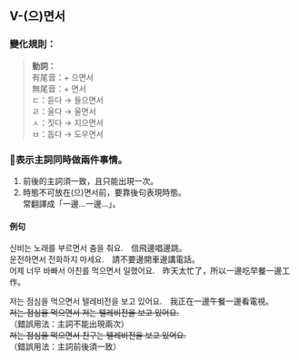 ## V-(으)면서

### 變化規則：
> **動詞：**<br>
> 有尾音：+ 으면서<br>
> 無尾音：+ 면서<br>
> ㄷ：듣다 → 들으면서<br>
> ㄹ：울다 → 울면서<br>
> ㅅ：짓다 → 지으면서<br>
> ㅂ：돕다 → 도우면서<br>


### 📌表示主詞同時做兩件事情。
1. 前後的主詞須一致，且只能出現一次。
2. 時態不可放在(으)면서前，要靠後句表現時態。<br>
常翻譯成「一邊...一邊...」。

#### 例句
신비는 노래를 부르<font class="highlight">면서</font> 춤을 춰요.　信飛邊唱邊跳。<br>
운전하<font class="highlight">면서</font> 전화하지 마세요.　請不要邊開車邊講電話。<br>
어제 너무 바빠서 아친를 먹<font class="highlight">으면서</font> 일했어요.　昨天太忙了，所以一邊吃早餐一邊工作。<br>

저는 점심을 먹으면서 텔레비전을 보고 있어요.　我正在一邊午餐一邊看電視。<br>
~~저는 점심을 먹으면서 <font class="highlight">저는</font> 텔레비전을 보고 있어요.~~<br>
（錯誤用法：主詞不能出現兩次）<br>
~~저는 점심을 먹으면서 <font class="highlight">친구는</font> 텔레비전을 보고 있어요.~~<br>
（錯誤用法：主詞前後須一致）<br>
